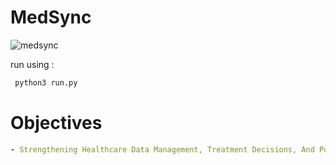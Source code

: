 # MedSync
![medsync](https://github.com/1997MarsRover/MedSync/assets/116155840/6d137777-efcb-440e-ba3d-68c9f1cd872c)

run using :

```bash
 python3 run.py
```
# Objectives
```yaml
- Strengthening Healthcare Data Management, Treatment Decisions, And Population Health Management.
```
